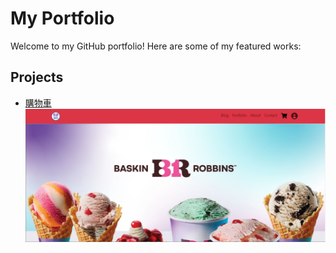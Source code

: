 # My Portfolio

Welcome to my GitHub portfolio! Here are some of my featured works:

## Projects

- [購物車](https://doris-hyt.github.io/)
  ![Project 1 Screenshot](img/購物車封面.png)
